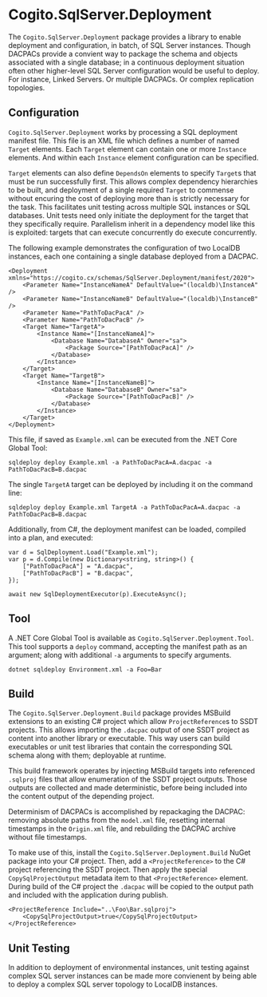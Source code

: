 # Cogito.SqlServer.Deployment
The `Cogito.SqlServer.Deployment` package provides a library to enable deployment and configuration, in batch, of SQL Server instances. Though DACPACs provide a convient way to package the schema and objects associated with a single database; in a continuous deployment situation often other higher-level SQL Server configuration would be useful to deploy. For instance, Linked Servers. Or multiple DACPACs. Or complex replication topologies.

## Configuration
`Cogito.SqlServer.Deployment` works by processing a SQL deployment manifest file. This file is an XML file which defines a number of named `Target` elements. Each `Target` element can contain one or more `Instance` elements. And within each `Instance` element configuration can be specified.

`Target` elements can also define `DependsOn` elements to specify `Target`s that must be run successfully first. This allows complex dependency hierarchies to be built, and deployment of a single required `Target` to commense without encuring the cost of deploying more than is strictly necessary for the task. This facilitates unit testing across multiple SQL instances or SQL databases. Unit tests need only initiate the deployment for the target that they specifically require. Parallelism inherit in a dependency model like this is exploited: targets that can execute concurrently do execute concurrently.

The following example demonstrates the configuration of two LocalDB instances, each one containing a single database deployed from a DACPAC.

```
<Deployment xmlns="https://cogito.cx/schemas/SqlServer.Deployment/manifest/2020">
    <Parameter Name="InstanceNameA" DefaultValue="(localdb)\InstanceA" />
    <Parameter Name="InstanceNameB" DefaultValue="(localdb)\InstanceB" />
    <Parameter Name="PathToDacPacA" />
    <Parameter Name="PathToDacPacB" />
    <Target Name="TargetA">
        <Instance Name="[InstanceNameA]">
            <Database Name="DatabaseA" Owner="sa">
                <Package Source="[PathToDacPacA]" />
            </Database>
        </Instance>
    </Target>
    <Target Name="TargetB">
        <Instance Name="[InstanceNameB]">
            <Database Name="DatabaseB" Owner="sa">
                <Package Source="[PathToDacPacB]" />
            </Database>
        </Instance>
    </Target>
</Deployment>
```

This file, if saved as `Example.xml` can be executed from the .NET Core Global Tool:

```
sqldeploy deploy Example.xml -a PathToDacPacA=A.dacpac -a PathToDacPacB=B.dacpac
```

The single `TargetA` target can be deployed by including it on the command line:

```
sqldeploy deploy Example.xml TargetA -a PathToDacPacA=A.dacpac -a PathToDacPacB=B.dacpac
```

Additionally, from C#, the deployment manifest can be loaded, compiled into a plan, and executed:

```
var d = SqlDeployment.Load("Example.xml");
var p = d.Compile(new Dictionary<string, string>() {
    ["PathToDacPacA"] = "A.dacpac",
    ["PathToDacPacB"] = "B.dacpac",
});

await new SqlDeploymentExecutor(p).ExecuteAsync();
```

## Tool
A .NET Core Global Tool is available as `Cogito.SqlServer.Deployment.Tool`. This tool supports a `deploy` command, accepting the manifest path as an argument; along with additional `-a` arguments to specify arguments.

```
dotnet sqldeploy Environment.xml -a Foo=Bar
```

## Build
The `Cogito.SqlServer.Deployment.Build` package provides MSBuild extensions to an existing C# project which allow `ProjectReference`s to SSDT projects. This allows importing the `.dacpac` output of one SSDT project as content into another library or executable. This way users can build executables or unit test libraries that contain the corresponding SQL schema along with them; deployable at runtime.

This build framework operates by injecting MSBuild targets into referenced `.sqlproj` files that allow enumeration of the SSDT project outputs. Those outputs are collected and made deterministic, before being included into the content output of the depending project.

Determinism of DACPACs is accomplished by repackaging the DACPAC: removing absolute paths from the `model.xml` file, resetting internal timestamps in the `Origin.xml` file, and rebuilding the DACPAC archive without file timestamps.

To make use of this, install the `Cogito.SqlServer.Deployment.Build` NuGet package into your C# project. Then, add a `<ProjectReference>` to the C# project referencing the SSDT project. Then apply the special `CopySqlProjectOutput` metadata item to that `<ProjectReference>` element. During build of the C# project the `.dacpac` will be copied to the output path and included with the application during publish.

```
<ProjectReference Include="..\Foo\Bar.sqlproj">
    <CopySqlProjectOutput>true</CopySqlProjectOutput>
</ProjectReference>
```

## Unit Testing
In addition to deployment of environmental instances, unit testing against complex SQL server instances can be made more convienent by being able to deploy a complex SQL server topology to LocalDB instances.
